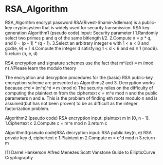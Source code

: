 # RSA_Algorithm
RSA_Algorithm encrypt password
RSA(Rivest-Shamir-Adleman) is a public-key cryptosystem that is widely used for security transmission.
RSA key generation
Algorithm1 (pseudo code)
input: Security parameter l
1.Randomly select two primes p and q of the same bitlength l/2.
2.Compute n = p * q, and θ = (p - 1) * (q - 1).
3.Select an arbitrary integer e with 1 < e < θ and gcd(e, θ) = 1
4.Compute the integer d satisfying 1 < d < θ and ed ≡ 1 (modθ).
5.return (n, e, d)

RSA encryption and signature schemes use the fact that
m^(ed) ≡ m (mod n)   //Please learn the modulo theory

The encryption and decryption procedures for the (basic) RSA public-key encryption scheme are presented as Algorithms2 and 3.
Decryption works because c^d ≡ (m^e)^d ≡ m (mod n)
The security relies on the difficulty of computing the plaintext m from the ciphertext c = m^e mod n and the public parameters n and e. This is the problem of finding eth roots modulo n and is assumed(but has not been proven) to be as difficult as the integer factorization problem.

Algorithm2 (pseudo code) RSA encryption
input: plaintext m in [0, n - 1].
1.Ciphertext c
2.Compute c = m^e mod n
3.return c

Algorithm3(pseudo code)RSA decryption
input: RSA public key(n, e) RSA private key d, ciphertext c
1.Plaintext m
2.Compute m = c^d mod n
3.return m


[1] Darrel Hankerson Alfred Menezes Scott Vanstone Guide to EllipticCurve Cryptography
